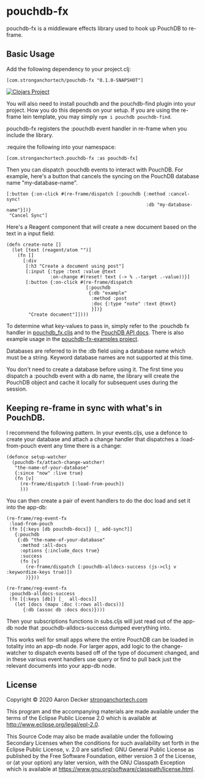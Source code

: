 # pouchdb-fx

pouchdb-fx is a middleware effects library used to hook up PouchDB to re-frame.

## Basic Usage

Add the following dependency to your project.clj:
```
[com.stronganchortech/pouchdb-fx "0.1.0-SNAPSHOT"]
```
[![Clojars Project](https://img.shields.io/clojars/v/com.stronganchortech/pouchdb-fx.svg)](https://clojars.org/com.stronganchortech/pouchdb-fx)

You will also need to install pouchdb and the pouchdb-find plugin into your project.
How you do this depends on your setup. If you are using the re-frame lein template,
you may simply `npm i pouchdb pouchdb-find`.

pouchdb-fx registers the :pouchdb event handler in re-frame when you include the library.

:require the following into your namespace:
```
[com.stronganchortech.pouchdb-fx :as pouchdb-fx]
```

Then you can dispatch :pouchdb events to interact with PouchDB.
For example, here's a button that cancels the syncing on the PouchDB database name "my-database-name".
```
[:button {:on-click #(re-frame/dispatch [:pouchdb {:method :cancel-sync!
                                                   :db "my-database-name"}])}
 "Cancel Sync"]
```

Here's a Reagent component that will create a new document based on the text in a input field:
```
(defn create-note []
  (let [text (reagent/atom "")]
    (fn []
      [:div
       [:h3 "Create a document using post"]
       [:input {:type :text :value @text
                :on-change #(reset! text (-> % .-target .-value))}]
       [:button {:on-click #(re-frame/dispatch
                             [:pouchdb
                              {:db "example"
                               :method :post
                               :doc {:type "note" :text @text}
                               }])}
        "Create document"]])))
```

To determine what key-values to pass in,
simply refer to the :pouchdb fx handler in [pouchdb_fx.cljs](https://github.com/deckeraa/pouchdb-fx/blob/master/src/com/stronganchortech/pouchdb_fx.cljs) and to the [PouchDB API docs](https://pouchdb.com/api.html).
There is also example usage in the [pouchdb-fx-examples project](https://github.com/deckeraa/pouchdb-fx-examples).

Databases are referred to in the :db field using a database name which must be a string.
Keyword database names are not supported at this time.

You don't need to create a database before using it. The first time you dispatch a :pouchdb event
with a db name, the library will create the PouchDB object and cache it locally for subsequent uses during the session.

## Keeping re-frame in sync with what's in PouchDB.
I recommend the following pattern.
In your events.cljs, use a defonce to create your database and attach a change handler that
dispatches a :load-from-pouch event any time there is a change:
```
(defonce setup-watcher
  (pouchdb-fx/attach-change-watcher!
   "the-name-of-your-database"
   {:since "now" :live true}
   (fn [v]
     (re-frame/dispatch [:load-from-pouch]) 
     )))
```

You can then create a pair of event handlers to do the doc load and set it into the app-db:
```
(re-frame/reg-event-fx
 :load-from-pouch
 (fn [{:keys [db pouchdb-docs]} [_ add-sync?]]
   {:pouchdb
    {:db "the-name-of-your-database"
     :method :all-docs
     :options {:include_docs true}
     :success
     (fn [v]
       (re-frame/dispatch [:pouchdb-alldocs-success (js->clj v :keywordize-keys true)])
       )}}))

(re-frame/reg-event-fx
 :pouchdb-alldocs-success
 (fn [{:keys [db]} [_  all-docs]]
   (let [docs (mapv :doc (:rows all-docs))]
      {:db (assoc db :docs docs)})))
```

Then your subscriptions functions in subs.cljs will just read out of the app-db node that
:pouchdb-alldocs-success dumped everything into.

This works well for small apps where the entire PouchDB can be loaded in totality into an app-db node.
For larger apps, add logic to the change-watcher to dispatch events based off of the type of document
changed, and in these various event handlers use query or find to pull back just the relevant documents into your app-db node.


## License

Copyright © 2020 Aaron Decker [stronganchortech.com](stronganchortech.com)

This program and the accompanying materials are made available under the
terms of the Eclipse Public License 2.0 which is available at
http://www.eclipse.org/legal/epl-2.0.

This Source Code may also be made available under the following Secondary
Licenses when the conditions for such availability set forth in the Eclipse
Public License, v. 2.0 are satisfied: GNU General Public License as published by
the Free Software Foundation, either version 3 of the License, or (at your
option) any later version, with the GNU Classpath Exception which is available
at https://www.gnu.org/software/classpath/license.html.
